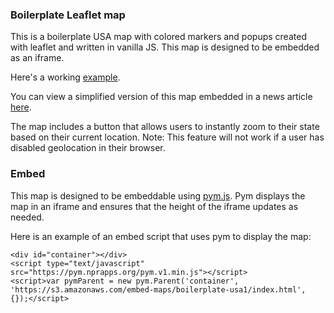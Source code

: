 ### Boilerplate Leaflet map

This is a boilerplate USA map with colored markers and popups created with leaflet and written in vanilla JS. This map is designed to be embedded as an iframe.

Here's a working [example](https://s3.amazonaws.com/embed-maps/boilerplate-usa1/index.html).

You can view a simplified version of this map embedded in a news article [here](https://www.pennlive.com/news/2019/06/these-16-nursing-pa-homes-are-among-the-worst-in-the-nation-federal-list-reveals.html).

The map includes a button that allows users to instantly zoom to their state based on their current location. Note: This feature will not work if a user has disabled geolocation in their browser.

### Embed

This map is designed to be embeddable using [pym.js](https://github.com/nprapps/pym.js/). Pym displays the map in an iframe and ensures that the height of the iframe updates as needed.

Here is an example of an embed script that uses pym to display the map:

```
<div id="container"></div>
<script type="text/javascript" src="https://pym.nprapps.org/pym.v1.min.js"></script>
<script>var pymParent = new pym.Parent('container', 'https://s3.amazonaws.com/embed-maps/boilerplate-usa1/index.html', {});</script>
```
